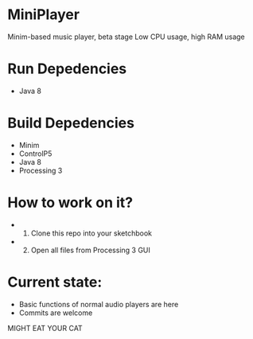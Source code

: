 # MiniPlayer
Minim-based music player, beta stage
Low CPU usage, high RAM usage

# Run Depedencies
* Java 8

# Build Depedencies
* Minim
* ControlP5
* Java 8
* Processing 3

# How to work on it?
* 1. Clone this repo into your sketchbook
* 2. Open all files from Processing 3 GUI

# Current state:
* Basic functions of normal audio players are here
* Commits are welcome

MIGHT EAT YOUR CAT
